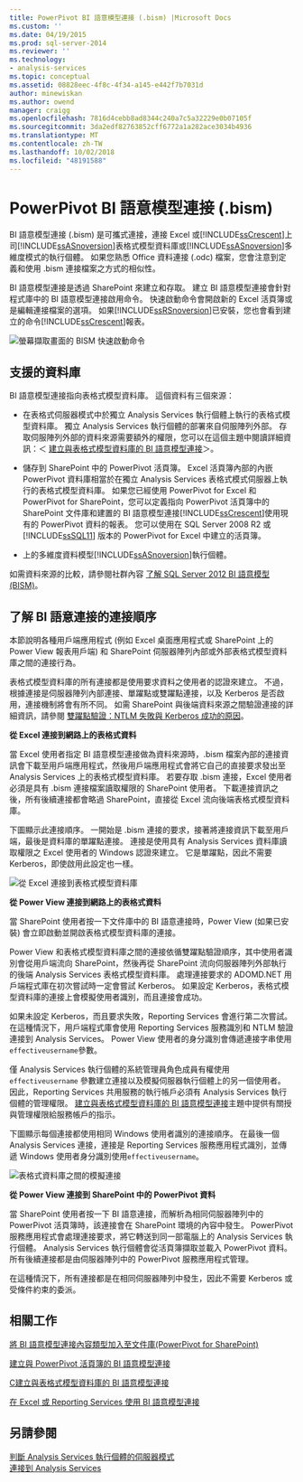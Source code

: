 ```yaml
---
title: PowerPivot BI 語意模型連接 (.bism) |Microsoft Docs
ms.custom: ''
ms.date: 04/19/2015
ms.prod: sql-server-2014
ms.reviewer: ''
ms.technology:
- analysis-services
ms.topic: conceptual
ms.assetid: 08828eec-4f8c-4f34-a145-e442f7b7031d
author: minewiskan
ms.author: owend
manager: craigg
ms.openlocfilehash: 7816d4cebb8ad8344c240a7c5a32229e0b07105f
ms.sourcegitcommit: 3da2edf82763852cff6772a1a282ace3034b4936
ms.translationtype: MT
ms.contentlocale: zh-TW
ms.lasthandoff: 10/02/2018
ms.locfileid: "48191588"
---
```

# <a name="powerpivot-bi-semantic-model-connection-bism"></a>PowerPivot BI 語意模型連接 (.bism)
  BI 語意模型連接 (.bism) 是可攜式連接，連接 Excel 或[!INCLUDE[ssCrescent](../../includes/sscrescent-md.md)]上司[!INCLUDE[ssASnoversion](../../includes/ssasnoversion-md.md)]表格式模型資料庫或[!INCLUDE[ssASnoversion](../../includes/ssasnoversion-md.md)]多維度模式的執行個體。 如果您熟悉 Office 資料連接 (.odc) 檔案，您會注意到定義和使用 .bism 連接檔案之方式的相似性。  
  
 BI 語意模型連接是透過 SharePoint 來建立和存取。 建立 BI 語意模型連接會針對程式庫中的 BI 語意模型連接啟用命令。 快速啟動命令會開啟新的 Excel 活頁簿或是編輯連接檔案的選項。 如果[!INCLUDE[ssRSnoversion](../../includes/ssrsnoversion-md.md)]已安裝，您也會看到建立的命令[!INCLUDE[ssCrescent](../../includes/sscrescent-md.md)]報表。  
  
 ![螢幕擷取畫面的 BISM 快速啟動命令](../media/ssas-bism-quicklaunch.gif "螢幕擷取畫面的 BISM 快速啟動命令")  
  
##  <a name="bkmk_prereq"></a> 支援的資料庫  
 BI 語意模型連接指向表格式模型資料庫。 這個資料有三個來源：  
  
-   在表格式伺服器模式中於獨立 Analysis Services 執行個體上執行的表格式模型資料庫。 獨立 Analysis Services 執行個體的部署來自伺服陣列外部。 存取伺服陣列外部的資料來源需要額外的權限，您可以在這個主題中閱讀詳細資訊：＜ [建立與表格式模型資料庫的 BI 語意模型連接](create-a-bi-semantic-model-connection-to-a-tabular-model-database.md)＞。  
  
-   儲存到 SharePoint 中的 PowerPivot 活頁簿。 Excel 活頁簿內部的內嵌 PowerPivot 資料庫相當於在獨立 Analysis Services 表格式模式伺服器上執行的表格式模型資料庫。 如果您已經使用 PowerPivot for Excel 和 PowerPivot for SharePoint，您可以定義指向 PowerPivot 活頁簿中的 SharePoint 文件庫和建置的 BI 語意模型連接[!INCLUDE[ssCrescent](../../includes/sscrescent-md.md)]使用現有的 PowerPivot 資料的報表。  您可以使用在 SQL Server 2008 R2 或 [!INCLUDE[ssSQL11](../../includes/sssql11-md.md)] 版本的 PowerPivot for Excel 中建立的活頁簿。  
  
-   上的多維度資料模型[!INCLUDE[ssASnoversion](../../includes/ssasnoversion-md.md)]執行個體。  
  
 如需資料來源的比較，請參閱社群內容 [了解 SQL Server 2012 BI 語意模型 (BISM)](http://www.mssqltips.com/sqlservertip/2818/understanding-the-sql-server-2012-bi-semantic-model-bism/)。  
  
## <a name="understanding-the-connection-sequence-for-bi-semantic-connections"></a>了解 BI 語意連接的連接順序  
 本節說明各種用戶端應用程式 (例如 Excel 桌面應用程式或 SharePoint 上的 Power View 報表用戶端) 和 SharePoint 伺服器陣列內部或外部表格式模型資料庫之間的連接行為。  
  
 表格式模型資料庫的所有連接都是使用要求資料之使用者的認證來建立。 不過，根據連接是伺服器陣列內部連接、單躍點或雙躍點連接，以及 Kerberos 是否啟用，連接機制將會有所不同。 如需 SharePoint 與後端資料來源之間驗證連接的詳細資訊，請參閱 [雙躍點驗證：NTLM 失敗與 Kerberos 成功的原因](http://go.microsoft.com/fwlink/?LinkId=237137)。  
  
 **從 Excel 連接到網路上的表格式資料**  
  
 當 Excel 使用者指定 BI 語意模型連接做為資料來源時，.bism 檔案內部的連接資訊會下載至用戶端應用程式，然後用戶端應用程式會將它自己的直接要求發出至 Analysis Services 上的表格式模型資料庫。 若要存取 .bism 連接，Excel 使用者必須是具有 .bism 連接檔案讀取權限的 SharePoint 使用者。 下載連接資訊之後，所有後續連接都會略過 SharePoint，直接從 Excel 流向後端表格式模型資料庫。  
  
 下圖顯示此連接順序。 一開始是 .bism 連接的要求，接著將連接資訊下載至用戶端，最後是資料庫的單躍點連接。 連接是使用具有 Analysis Services 資料庫讀取權限之 Excel 使用者的 Windows 認證來建立。 它是單躍點，因此不需要 Kerberos，即使啟用此設定也一樣。  
  
 ![從 Excel 連接到表格式模型資料庫](../media/ssas-powerpivotbismconnection-1.gif "從 Excel 連接到表格式模型資料庫")  
  
 **從 Power View 連接到網路上的表格式資料**  
  
 當 SharePoint 使用者按一下文件庫中的 BI 語意連接時，Power View (如果已安裝) 會立即啟動並開啟表格式模型資料庫的連接。  
  
 Power View 和表格式模型資料庫之間的連接依循雙躍點驗證順序，其中使用者識別會從用戶端流向 SharePoint，然後再從 SharePoint 流向伺服器陣列外部執行的後端 Analysis Services 表格式模型資料庫。 處理連接要求的 ADOMD.NET 用戶端程式庫在初次嘗試時一定會嘗試 Kerberos。 如果設定 Kerberos，表格式模型資料庫的連接上會模擬使用者識別，而且連接會成功。  
  
 如果未設定 Kerberos，而且要求失敗，Reporting Services 會進行第二次嘗試。 在這種情況下，用戶端程式庫會使用 Reporting Services 服務識別和 NTLM 驗證連接到 Analysis Services。 Power View 使用者的身分識別會傳遞連接字串使用`effectiveusername`參數。  
  
 僅 Analysis Services 執行個體的系統管理員角色成員有權使用 `effectiveusername` 參數建立連接以及模擬伺服器執行個體上的另一個使用者。 因此，Reporting Services 共用服務的執行帳戶必須有 Analysis Services 執行個體的管理權限。  [建立與表格式模型資料庫的 BI 語意模型連接](create-a-bi-semantic-model-connection-to-a-tabular-model-database.md)主題中提供有關授與管理權限給服務帳戶的指示。  
  
 下圖顯示每個連接都使用相同 Windows 使用者識別的連接順序。 在最後一個 Analysis Services 連接，連接是 Reporting Services 服務應用程式識別，並傳遞 Windows 使用者身分識別使用`effectiveusername`。  
  
 ![表格式資料庫之間的模擬連接](../media/ssas-powerpivotbismconnection-2.gif "表格式資料庫之間的模擬連接")  
  
 **從 Power View 連接到 SharePoint 中的 PowerPivot 資料**  
  
 當 SharePoint 使用者按一下 BI 語意連接，而解析為相同伺服器陣列中的 PowerPivot 活頁簿時，該連接會在 SharePoint 環境的內容中發生。 PowerPivot 服務應用程式會處理連接要求，將它轉送到同一部電腦上的 Analysis Services 執行個體。 Analysis Services 執行個體會從活頁簿擷取並載入 PowerPivot 資料。 所有後續連接都是由伺服器陣列中的 PowerPivot 服務應用程式管理。  
  
 在這種情況下，所有連接都是在相同伺服器陣列中發生，因此不需要 Kerberos 或受條件約束的委派。  
  
##  <a name="bkmk_rel"></a> 相關工作  
 [將 BI 語意模型連接內容類型加入至文件庫&#40;PowerPivot for SharePoint&#41;](add-bi-semantic-model-connection-content-type-to-library.md)  
  
 [建立與 PowerPivot 活頁簿的 BI 語意模型連接](create-a-bi-semantic-model-connection-to-a-power-pivot-workbook.md)  
  
 [C建立與表格式模型資料庫的 BI 語意模型連接](create-a-bi-semantic-model-connection-to-a-tabular-model-database.md)  
  
 [在 Excel 或 Reporting Services 使用 BI 語意模型連接](use-a-bi-semantic-model-connection-in-excel-or-reporting-services.md)  
  
## <a name="see-also"></a>另請參閱  
 [判斷 Analysis Services 執行個體的伺服器模式](../instances/determine-the-server-mode-of-an-analysis-services-instance.md)   
 [連接到 Analysis Services](../instances/connect-to-analysis-services.md)  
  
  
